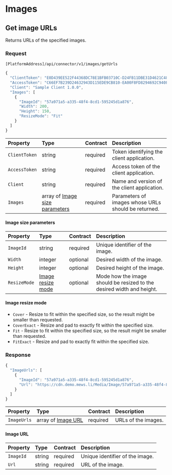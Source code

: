 <!-- AUTOMATICALLY GENERATED, DO NOT MODIFY -->
# Images

## Get image URLs

Returns URLs of the specified images.

### Request

`[PlatformAddress]/api/connector/v1/images/getUrls`

```javascript
{
  "ClientToken": "E0D439EE522F44368DC78E1BFB03710C-D24FB11DBE31D4621C4817E028D9E1D",
  "AccessToken": "C66EF7B239D24632943D115EDE9CB810-EA00F8FD8294692C940F6B5A8F9453D",
  "Client": "Sample Client 1.0.0",
  "Images": [
    {
      "ImageId": "57a971a5-a335-48f4-8cd1-595245d1a876",
      "Width": 200,
      "Height": 150,
      "ResizeMode": "Fit"
    }
  ]
}
```

| Property | Type | Contract | Description |
| :-- | :-- | :-- | :-- |
| `ClientToken` | string | required | Token identifying the client application. |
| `AccessToken` | string | required | Access token of the client application. |
| `Client` | string | required | Name and version of the client application. |
| `Images` | array of [Image size parameters](images.md#image-size-parameters) | required | Parameters of images whose URLs should be returned. |

#### Image size parameters

| Property | Type | Contract | Description |
| :-- | :-- | :-- | :-- |
| `ImageId` | string | required | Unique identifier of the image. |
| `Width` | integer | optional | Desired width of the image. |
| `Height` | integer | optional | Desired height of the image. |
| `ResizeMode` | [Image resize mode](images.md#image-resize-mode) | optional | Mode how the image should be resized to the desired width and height. |

#### Image resize mode

* `Cover` - Resize to fit within the specified size, so the result might be smaller than requested.
* `CoverExact` - Resize and pad to exactly fit within the specified size.
* `Fit` - Resize to fit within the specified size, so the result might be smaller than requested.
* `FitExact` - Resize and pad to exactly fit within the specified size.

### Response

```javascript
{
  "ImageUrls": [
    {
      "ImageId": "57a971a5-a335-48f4-8cd1-595245d1a876",
      "Url": "https://cdn.demo.mews.li/Media/Image/57a971a5-a335-48f4-8cd1-595245d1a876?Mode=Fit&Width=200&Height=150"
    }
  ]
}
```

| Property | Type | Contract | Description |
| :-- | :-- | :-- | :-- |
| `ImageUrls` | array of [Image URL](images.md#image-url) | required | URLs of the images. |

#### Image URL

| Property | Type | Contract | Description |
| :-- | :-- | :-- | :-- |
| `ImageId` | string | required | Unique identifier of the image. |
| `Url` | string | required | URL of the image. |
